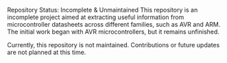 Repository Status: Incomplete & Unmaintained
This repository is an incomplete project aimed at extracting useful information from microcontroller datasheets across different families, such as AVR and ARM. The initial work began with AVR microcontrollers, but it remains unfinished.

Currently, this repository is not maintained. Contributions or future updates are not planned at this time.
